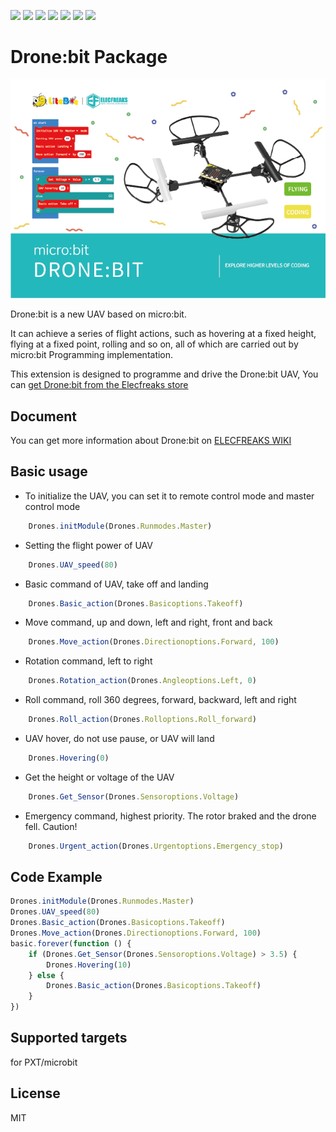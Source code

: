 ![](https://img.shields.io/badge/Plantfrom-Micro%3Abit-red) ![](https://img.shields.io/travis/com/elecfreaks/pxt-Dronebit) ![](https://img.shields.io/github/v/release/elecfreaks/pxt-Dronebit) ![](https://img.shields.io/github/last-commit/elecfreaks/pxt-Dronebit) ![](https://img.shields.io/github/languages/top/elecfreaks/pxt-Dronebit) ![](https://img.shields.io/github/issues/elecfreaks/pxt-Dronebit) ![](https://img.shields.io/github/license/elecfreaks/pxt-Dronebit) 

# Drone:bit Package

![](/image.png/)

Drone:bit is a new UAV based on micro:bit.

It can achieve a series of flight actions, such as hovering at a fixed height, flying at a fixed point, rolling and so on, all of which are carried out by micro:bit Programming implementation.

This extension is designed to programme and drive the Drone:bit UAV, You can [get Drone:bit from the Elecfreaks store](https://www.elecfreaks.com/micro-bit-Drone-kit.html)

## Document

You can get more information about Drone:bit on [ELECFREAKS WIKI](
https://www.elecfreaks.com/learn-en/microbitKit/Drone_Kit/index.html)

## Basic usage
* To initialize the UAV, you can set it to remote control mode and master control mode
```JavaScript
    Drones.initModule(Drones.Runmodes.Master)
```
* Setting the flight power of UAV
```JavaScript
    Drones.UAV_speed(80)
```
* Basic command of UAV, take off and landing
```JavaScript
    Drones.Basic_action(Drones.Basicoptions.Takeoff)
```
* Move command, up and down, left and right, front and back
```JavaScript
    Drones.Move_action(Drones.Directionoptions.Forward, 100)
```
* Rotation command, left to right
```JavaScript
    Drones.Rotation_action(Drones.Angleoptions.Left, 0)
```
* Roll command, roll 360 degrees, forward, backward, left and right
```JavaScript
    Drones.Roll_action(Drones.Rolloptions.Roll_forward)
```
* UAV hover, do not use pause, or UAV will land
```JavaScript
    Drones.Hovering(0)
```
* Get the height or voltage of the UAV
```JavaScript
    Drones.Get_Sensor(Drones.Sensoroptions.Voltage)
```
* Emergency command, highest priority. The rotor braked and the drone fell. Caution!
```JavaScript
    Drones.Urgent_action(Drones.Urgentoptions.Emergency_stop)
```

## Code Example
```JavaScript
Drones.initModule(Drones.Runmodes.Master)
Drones.UAV_speed(80)
Drones.Basic_action(Drones.Basicoptions.Takeoff)
Drones.Move_action(Drones.Directionoptions.Forward, 100)
basic.forever(function () {
    if (Drones.Get_Sensor(Drones.Sensoroptions.Voltage) > 3.5) {
        Drones.Hovering(10)
    } else {
        Drones.Basic_action(Drones.Basicoptions.Takeoff)
    }
})

```
## Supported targets
for PXT/microbit

## License
MIT

